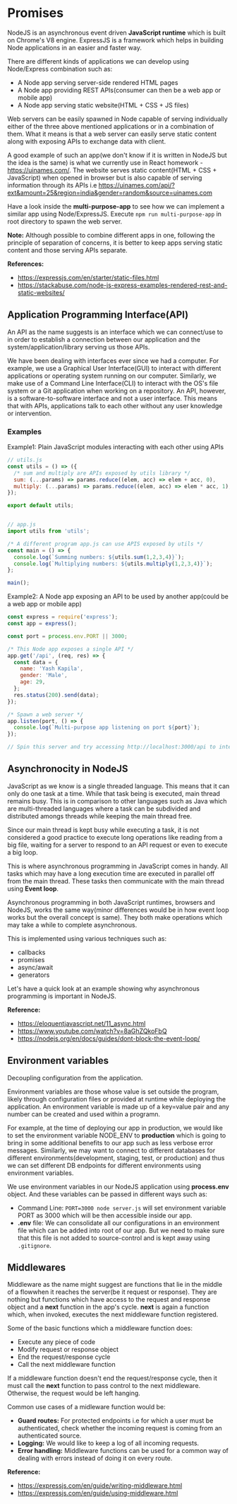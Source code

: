 # Promises

NodeJS is an asynchronous event driven **JavaScript runtime** which is built on Chrome's V8 engine. ExpressJS is a framework which helps in building Node applications in an easier and faster way.

There are different kinds of applications we can develop using Node/Express combination such as:

- A Node app serving server-side rendered HTML pages
- A Node app providing REST APIs(consumer can then be a web app or mobile app)
- A Node app serving static website(HTML + CSS + JS files)

Web servers can be easily spawned in Node capable of serving individually either of the three above mentioned applications or in a combination of them. What it means is that a web server can easily serve static content along with exposing APIs to exchange data with client.

A good example of such an app(we don't know if it is written in NodeJS but the idea is the same) is what we currently use in React homework - https://uinames.com/. The website serves static content(HTML + CSS + JavaScript) when opened in browser but is also capable of serving information through its APIs i.e https://uinames.com/api/?ext&amount=25&region=india&gender=random&source=uinames.com

Have a look inside the **multi-purpose-app** to see how we can implement a similar app using Node/ExpressJS. Execute `npm run multi-purpose-app` in root directory to spawn the web server.

**Note:** Although possible to combine different apps in one, following the principle of separation of concerns, it is better to keep apps serving static content and those serving APIs separate.

**References:**

- https://expressjs.com/en/starter/static-files.html
- https://stackabuse.com/node-js-express-examples-rendered-rest-and-static-websites/

## Application Programming Interface(API)

An API as the name suggests is an interface which we can connect/use to in order to establish a connection between our application and the system/application/library serving us those APIs.

We have been dealing with interfaces ever since we had a computer. For example, we use a Graphical User Interface(GUI) to interact with different applications or operating system running on our computer. Similarly, we make use of a Command Line Interface(CLI) to interact with the OS's file system or a Git application when working on a repository. An API, however, is a software-to-software interface and not a user interface. This means that with APIs, applications talk to each other without any user knowledge or intervention.

### Examples

Example1: Plain JavaScript modules interacting with each other using APIs

```JavaScript
// utils.js
const utils = () => ({
  /* sum and multiply are APIs exposed by utils library */
  sum: (...params) => params.reduce((elem, acc) => elem + acc, 0),
  multiply: (...params) => params.reduce((elem, acc) => elem * acc, 1);
});

export default utils;


// app.js
import utils from 'utils';

/* A different program app.js can use APIS exposed by utils */
const main = () => {
  console.log(`Summing numbers: ${utils.sum(1,2,3,4)}`);
  console.log(`Multiplying numbers: ${utils.multiply(1,2,3,4)}`);
};

main();
```

Example2: A Node app exposing an API to be used by another app(could be a web app or mobile app)

```JavaScript
const express = require('express');
const app = express();

const port = process.env.PORT || 3000;

/* This Node app exposes a single API */
app.get('/api', (req, res) => {
  const data = {
    name: 'Yash Kapila',
    gender: 'Male',
    age: 29,
  };
  res.status(200).send(data);
});

/* Spawn a web server */
app.listen(port, () => {
  console.log(`Multi-purpose app listening on port ${port}`);
});

// Spin this server and try accessing http://localhost:3000/api to interact with this endpoint
```

## Asynchronocity in NodeJS

JavaScript as we know is a single threaded language. This means that it can only do one task at a time. While that task being is executed, main thread remains busy. This is in comparison to other languages such as Java which are multi-threaded languages where a task can be subdivided and distributed amongs threads while keeping the main thread free.

Since our main thread is kept busy while executing a task, it is not considered a good practice to execute long operations like reading from a big file, waiting for a server to respond to an API request or even to execute a big loop.

This is where asynchronous programming in JavaScript comes in handy. All tasks which may have a long execution time are executed in parallel off from the main thread. These tasks then communicate with the main thread using **Event loop**.

Asynchronous programming in both JavaScript runtimes, browsers and NodeJS, works the same way(minor differences would be in how event loop works but the overall concept is same). They both make operations which may take a while to complete asynchronous.

This is implemented using various techniques such as:

- callbacks
- promises
- async/await
- generators

Let's have a quick look at an example showing why asynchronous programming is important in NodeJS.

**Reference:**

- https://eloquentjavascript.net/11_async.html
- https://www.youtube.com/watch?v=8aGhZQkoFbQ
- https://nodejs.org/en/docs/guides/dont-block-the-event-loop/

## Environment variables

Decoupling configuration from the application.

Environment variables are those whose value is set outside the program, likely through configuration files or provided at runtime while deploying the application. An environment variable is made up of a key=value pair and any number can be created and used within a programn.

For example, at the time of deploying our app in production, we would like to set the environment variable NODE_ENV to __production__ which is going to bring in some additional benefits to our app such as less verbose error messages. Similarly, we may want to connect to different databases for different environments(development, staging, test, or production) and thus we can set different DB endpoints for different environments using environment variables.

We use environment variables in our NodeJS application using __process.env__ object. And these variables can be passed in different ways such as:

- Command Line: `PORT=3000 node server.js` will set environment variable PORT as 3000 which will be then accessible inside our app.
- **.env** file: We can consolidate all our configurations in an environment file which can be added into root of our app. But we need to make sure that this file is not added to source-control and is kept away using `.gitignore`.

## Middlewares

Middleware as the name might suggest are functions that lie in the middle of a flowwhen it reaches the server(be it request or response). They are nothing but functions which have access to the request and response object and a __next__ function in the app's cycle. __next__ is again a function which, when invoked, executes the next middleware function registered.

Some of the basic functions which a middleware function does:

- Execute any piece of code
- Modify request or response object
- End the request/response cycle
- Call the next middleware function

If a middleware function doesn't end the request/response cycle, then it must call the __next__ function to pass control to the next middleware. Otherwise, the request would be left hanging.

Common use cases of a midleware function would be:

- **Guard routes:** For protected endpoints i.e for which a user must be authenticated, check whether the incoming request is coming from an authenticated source.
- **Logging:** We would like to keep a log of all incoming requests.
- **Error handling:** Middleware functions can be used for a common way of dealing with errors instead of doing it on every route.

**Reference:**

- https://expressjs.com/en/guide/writing-middleware.html
- https://expressjs.com/en/guide/using-middleware.html

